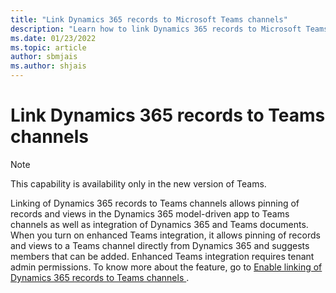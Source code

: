```yaml
---
title: "Link Dynamics 365 records to Microsoft Teams channels"
description: "Learn how to link Dynamics 365 records to Microsoft Teams channels."
ms.date: 01/23/2022
ms.topic: article
author: sbmjais
ms.author: shjais
---
```


# Link Dynamics 365 records to Teams channels 

> [!NOTE]
> This capability is availability only in the new version of Teams.

Linking of Dynamics 365 records to Teams channels allows pinning of records and views in the Dynamics 365 model-driven app to Teams channels as well as integration of Dynamics 365 and Teams documents. When you turn on enhanced Teams integration, it allows pinning of records and views to a Teams channel directly from Dynamics 365 and suggests members that can be added. Enhanced Teams integration requires tenant admin permissions. To know more about the feature, go to [Enable linking of Dynamics 365 records to Teams channels ](../sales/teams-integration/enable-record-linking.md).
